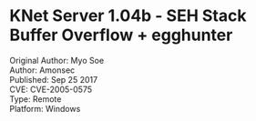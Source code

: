 KNet Server 1.04b - SEH Stack Buffer Overflow + egghunter
==========================================================

Original Author: Myo Soe</br>
Author: Amonsec</br>
Published: Sep 25 2017</br>
CVE: CVE-2005-0575 </br>
Type: Remote</br>
Platform: Windows</br>
